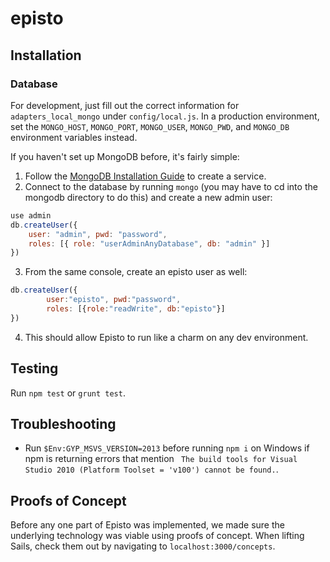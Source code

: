 # episto

## Installation

### Database

For development, just fill out the correct information for `adapters_local_mongo` under `config/local.js`. In a production environment, set the `MONGO_HOST`, `MONGO_PORT`, `MONGO_USER`, `MONGO_PWD`, and `MONGO_DB` environment variables instead.

If you haven't set up MongoDB before, it's fairly simple:

1. Follow the [MongoDB Installation Guide](http://docs.mongodb.org/manual/tutorial/install-mongodb-on-windows/) to create a service.
2. Connect to the database by running `mongo` (you may have to cd into the mongodb directory to do this) and create a new admin user:

```js
use admin
db.createUser({
    user: "admin", pwd: "password",
    roles: [{ role: "userAdminAnyDatabase", db: "admin" }]
})
```

3. From the same console, create an episto user as well:

```js
db.createUser({
 		user:"episto", pwd:"password", 
 		roles: [{role:"readWrite", db:"episto"}]
})
```

4. This should allow Episto to run like a charm on any dev environment.

## Testing

Run `npm test` or `grunt test`.

## Troubleshooting

* Run `$Env:GYP_MSVS_VERSION=2013` before running `npm i` on Windows if npm is returning errors that mention ` The build tools for Visual Studio 2010 (Platform Toolset = 'v100') cannot be found.`.

## Proofs of Concept

Before any one part of Episto was implemented, we made sure the underlying technology was viable using proofs of concept. When lifting Sails, check them out by navigating to `localhost:3000/concepts`.